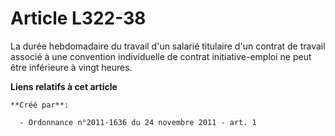 # Article L322-38

La durée hebdomadaire du travail d'un salarié titulaire d'un contrat de travail associé à une convention individuelle de
contrat initiative-emploi ne peut être inférieure à vingt heures.

**Liens relatifs à cet article**

	**Créé par**:

	  - Ordonnance n°2011-1636 du 24 novembre 2011 - art. 1
